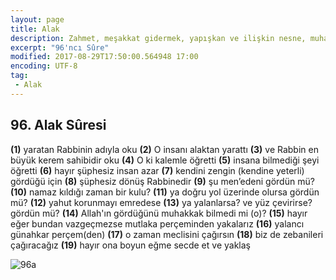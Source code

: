 ```yaml
---
layout: page
title: Alak
description: Zahmet, meşakkat gidermek, yapışkan ve ilişkin nesne, muhabbet eylemek
excerpt: "96'ncı Sûre"
modified: 2017-08-29T17:50:00.564948 17:00
encoding: UTF-8
tag: 
 - Alak
---
```


## 96. Alak Sûresi
**(1)** yaratan Rabbinin adıyla oku
**(2)** O insanı alaktan yarattı
**(3)** ve Rabbin en büyük kerem sahibidir oku
**(4)** O ki kalemle öğretti
**(5)** insana bilmediği şeyi öğretti
**(6)** hayır şüphesiz insan azar
**(7)** kendini zengin (kendine yeterli) gördüğü için
**(8)** şüphesiz dönüş Rabbinedir
**(9)** şu men’edeni gördün mü?
**(10)** namaz kıldığı zaman bir kulu?
**(11)** ya doğru yol üzerinde olursa gördün mü?
**(12)** yahut korunmayı emredese
**(13)** ya yalanlarsa? ve yüz çevirirse? gördün mü? 
**(14)** Allah'ın gördüğünü muhakkak bilmedi mi (o)? 
**(15)** hayır eğer bundan vazgeçmezse mutlaka perçeminden yakalarız
**(16)** yalancı günahkar perçem(den)
**(17)** o zaman meclisini çağırsın
**(18)** biz de zebanileri çağıracağız
**(19)** hayır ona boyun eğme secde et ve yaklaş

![96a]({{site.url}}/images/ayrac-muhur.png)
